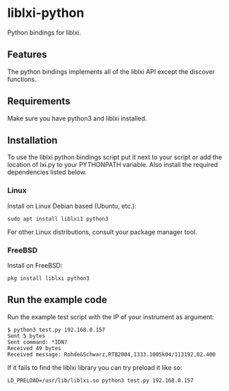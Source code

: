 # liblxi-python

Python bindings for liblxi.

## Features

The python bindings implements all of the liblxi API except the discover
functions.

## Requirements

Make sure you have python3 and liblxi installed.

## Installation

To use the liblxi python bindings script put it next to your script or add the
location of lxi.py to your PYTHONPATH variable. Also install the required
dependencies listed below.

### Linux

Install on Linux Debian based (Ubuntu, etc.):
```
sudo apt install liblxi1 python3
```

For other Linux distributions, consult your package manager tool.

### FreeBSD

Install on FreeBSD:
```
pkg install liblxi python3
```

## Run the example code

Run the example test script with the IP of your instrument as argument:
```
$ python3 test.py 192.168.0.157
Sent 5 bytes
Sent command: *IDN?
Received 49 bytes
Received message: Rohde&Schwarz,RTB2004,1333.1005k04/113192,02.400
```

If it fails to find the liblxi library you can try preload it like so:

```
LD_PRELOAD=/usr/lib/liblxi.so python3 test.py 192.168.0.157
```
